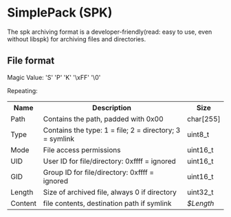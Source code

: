 SimplePack (SPK)
===============

The spk archiving format is a developer-friendly(read: easy to use, even without libspk) for archiving files and directories.

File format
-----------
Magic Value: 'S' 'P' 'K' '\xFF' '\0'

Repeating:
<table>
    <tr> <th>Name</th>              <th>Description</th>                                             <th>Size</th>             </tr>
    <tr> <td>Path</td>              <td>Contains the path, padded with 0x00</td>                     <td>char[255]</td>        </tr>
    <tr> <td>Type</td>              <td>Contains the type: 1 = file; 2 = directory; 3 = symlink</td> <td>uint8_t</td>          </tr>
    <tr> <td>Mode</td>              <td>File access permissions</td>                                 <td>uint16_t</td>         </tr>
    <tr> <td>UID</td>               <td>User ID for file/directory: 0xffff = ignored</td>            <td>uint16_t</td>         </tr>
    <tr> <td>GID</td>               <td>Group ID for file/directory: 0xffff = ignored</td>           <td>uint16_t</td>         </tr>
    <tr> <td>Length</td>            <td>Size of archived file, always 0 if directory</td>            <td>uint32_t</td>         </tr>
    <tr> <td>Content</td>           <td>file contents, destination path if symlink</td>              <td><i>$Length</i></td>   </tr>
</table>

